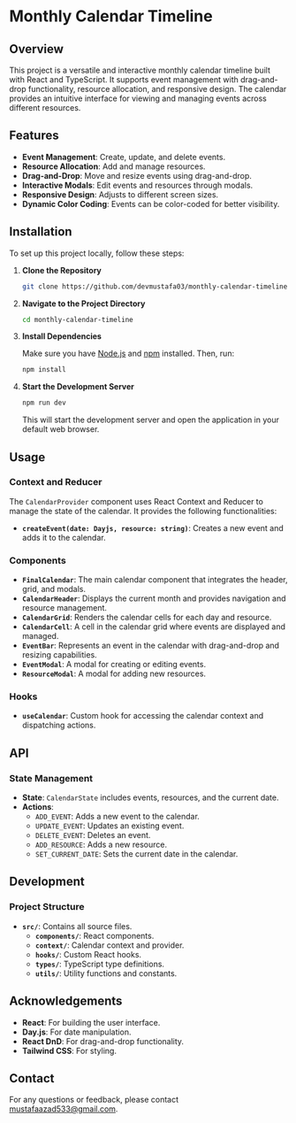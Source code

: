 # Monthly Calendar Timeline

## Overview

This project is a versatile and interactive monthly calendar timeline built with React and TypeScript. It supports event management with drag-and-drop functionality, resource allocation, and responsive design. The calendar provides an intuitive interface for viewing and managing events across different resources.

## Features

- **Event Management**: Create, update, and delete events.
- **Resource Allocation**: Add and manage resources.
- **Drag-and-Drop**: Move and resize events using drag-and-drop.
- **Interactive Modals**: Edit events and resources through modals.
- **Responsive Design**: Adjusts to different screen sizes.
- **Dynamic Color Coding**: Events can be color-coded for better visibility.

## Installation

To set up this project locally, follow these steps:

1. **Clone the Repository**

   ```bash
   git clone https://github.com/devmustafa03/monthly-calendar-timeline.git
   ```

2. **Navigate to the Project Directory**

   ```bash
   cd monthly-calendar-timeline
   ```

3. **Install Dependencies**

   Make sure you have [Node.js](https://nodejs.org/) and [npm](https://www.npmjs.com/) installed. Then, run:

   ```bash
   npm install
   ```

4. **Start the Development Server**

   ```bash
   npm run dev
   ```

   This will start the development server and open the application in your default web browser.

## Usage

### Context and Reducer

The `CalendarProvider` component uses React Context and Reducer to manage the state of the calendar. It provides the following functionalities:

- **`createEvent(date: Dayjs, resource: string)`**: Creates a new event and adds it to the calendar.

### Components

- **`FinalCalendar`**: The main calendar component that integrates the header, grid, and modals.
- **`CalendarHeader`**: Displays the current month and provides navigation and resource management.
- **`CalendarGrid`**: Renders the calendar cells for each day and resource.
- **`CalendarCell`**: A cell in the calendar grid where events are displayed and managed.
- **`EventBar`**: Represents an event in the calendar with drag-and-drop and resizing capabilities.
- **`EventModal`**: A modal for creating or editing events.
- **`ResourceModal`**: A modal for adding new resources.

### Hooks

- **`useCalendar`**: Custom hook for accessing the calendar context and dispatching actions.

## API

### State Management

- **State**: `CalendarState` includes events, resources, and the current date.
- **Actions**:
  - `ADD_EVENT`: Adds a new event to the calendar.
  - `UPDATE_EVENT`: Updates an existing event.
  - `DELETE_EVENT`: Deletes an event.
  - `ADD_RESOURCE`: Adds a new resource.
  - `SET_CURRENT_DATE`: Sets the current date in the calendar.

## Development

### Project Structure

- **`src/`**: Contains all source files.
  - **`components/`**: React components.
  - **`context/`**: Calendar context and provider.
  - **`hooks/`**: Custom React hooks.
  - **`types/`**: TypeScript type definitions.
  - **`utils/`**: Utility functions and constants.

## Acknowledgements

- **React**: For building the user interface.
- **Day.js**: For date manipulation.
- **React DnD**: For drag-and-drop functionality.
- **Tailwind CSS**: For styling.

## Contact

For any questions or feedback, please contact [mustafaazad533@gmail.com](mailto:mustafaazad533@gmail.com).